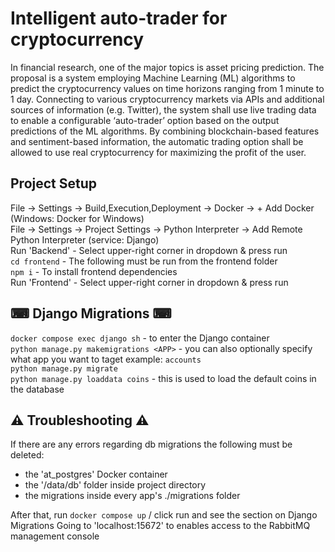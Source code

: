 # Intelligent auto-trader for cryptocurrency 

In financial research, one of the major topics is asset pricing prediction. The proposal is a system employing Machine Learning (ML) algorithms to predict the cryptocurrency values on time horizons ranging from 1 minute to 1 day. Connecting to various cryptocurrency markets via APIs and additional sources of information (e.g. Twitter), the system shall use live trading data to enable a configurable ‘auto-trader’ option based on the output predictions of the ML algorithms. By combining blockchain-based features and sentiment-based information, the automatic trading option shall be allowed to use real cryptocurrency for maximizing the profit of the user.


## Project Setup<br>
File -> Settings -> Build,Execution,Deployment -> Docker -> + Add Docker (Windows: Docker for Windows)<br>
File -> Settings -> Project Settings -> Python Interpreter -> Add Remote Python Interpreter (service: Django) <br>
Run 'Backend' - Select upper-right corner in dropdown & press run <br>
`cd frontend` - The following must be run from the frontend folder <br> 
`npm i` - To install frontend dependencies <br>
Run 'Frontend' - Select upper-right corner in dropdown & press run <br>


## ⌨ Django Migrations ⌨ <br>
`docker compose exec django sh` - to enter the Django container<br>
`python manage.py makemigrations <APP>` - you can also optionally specify what app you want to taget example: `accounts`<br> 
`python manage.py migrate` <br>
`python manage.py loaddata coins` - this is used to load the default coins in the database

## ⚠️ Troubleshooting ⚠ <br>
If there are any errors regarding db migrations the following must be deleted: <br>
- the 'at_postgres' Docker container
- the '/data/db' folder inside project directory
- the migrations inside every app's ./migrations folder

After that, run `docker compose up` / click run and see the section on Django Migrations
Going to 'localhost:15672' to enables access to the RabbitMQ management console

